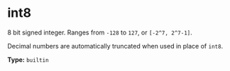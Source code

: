 # int8

8 bit signed integer. Ranges from `-128` to `127`, or `[-2^7, 2^7-1]`.

Decimal numbers are automatically truncated when used in place of `int8`.

**Type:** `builtin`

